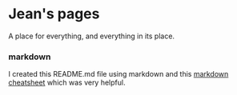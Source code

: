 # Jean's pages

A place for everything, and everything in its place.

### markdown

I created this README.md file using markdown and this
[markdown cheatsheet](https://github.com/adam-p/markdown-here/wiki/Markdown-Cheatsheet)
which was very helpful.
